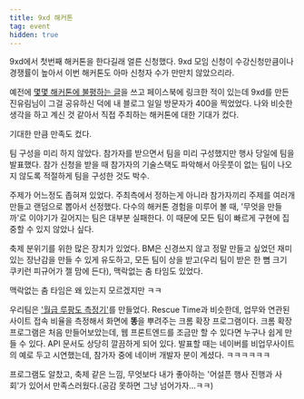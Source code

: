 ```yaml
---
title: 9xd 해커톤
tag: event
hidden: true
---
```


9xd에서 첫번째 해커톤을 한다길래 얼른 신청했다. 9xd 모임 신청이 수강신청만큼이나 경쟁률이 높아서 이번 해커톤도 아마 신청자 수가 만만치 않았으리라.

예전에 [몇몇 해커톤에 불평하는 글](/2017-recently-hackathon)을 쓰고 페이스북에 링크한 적이 있는데 9xd를 만든 진유림님이 그걸 공유하신 덕에 내 블로그 일일 방문자가 400을 찍었었다. 나와 비슷한 생각을 하고 계신 것 같아서 직접 주최하는 해커톤에 대한 기대가 컸다.

기대한 만큼 만족도 컸다.

팀 구성을 미리 하지 않았다. 참가자를 받으면서 팀을 미리 구성했지만 행사 당일에 팀을 발표했다. 참가 신청을 받을 때 참가자의 기술스택도 파악해서 아웃풋이 없는 팀이 나오지 않도록 적절하게 팀을 구성한 것도 박수.

주제가 어느정도 좁혀져 있었다. 주최측에서 정하는게 아니라 참가자끼리 주제를 여러개 만들고 랜덤으로 뽑아서 선정했다. 다수의 해커톤 경험을 미루어 볼 때, '무엇을 만들까'로 이야기가 길어지는 팀은 대부분 실패한다. 이 때문에 모든 팀이 빠르게 구현에 집중할 수 있지 않았나 싶다.

축제 분위기를 위한 많은 장치가 있었다. BM은 신경쓰지 않고 정말 만들고 싶었던 재미있는 장난감을 만들 수 있게 유도하고, 모든 팀이 상을 받고(우리 팀이 받은 한 뼘 크기 쿠키런 피규어가 젤 맘에 든다), 맥락없는 춤 타임도 있었다.

맥락없는 춤 타임은 왜 있는지 모르겠지만 ㅋㅋ 

우리팀은 ['월급 루팡도 측정기'](https://chrome.google.com/webstore/detail/salary-lupin/cefmpdmagfglokhjnngifaihjnodolmc)를 만들었다. Rescue Time과 비슷한데, 업무와 연관된 사이트 접속 비율을 측정해서 화면에 **똥**을 뿌려주는 크롬 확장 프로그램이다. 크롬 확장 프로그램은 처음 만들어보았는데, 웹 프론트엔드를 조금만 할 수 있다면 누구나 쉽게 만들 수 있다. API 문서도 상당히 깔끔하게 되어 있다. 발표할 때는 네이버를 비업무사이트의 예로 두고 시연했는데, 참가자 중에 네이버 개발자 분이 계셨다. ㅋㅋㅋㅋㅋㅋ

프로그램도 알찼고, 축제 같은 느낌, 무엇보다 내가 좋아하는 '어설픈 행사 진행과 사회'가 있어서 만족스러웠다.(공감 못하면 그냥 넘어가자...ㅋㅋ)